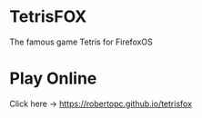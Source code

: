 TetrisFOX
=========

The famous game Tetris for FirefoxOS

Play Online
=========
Click here -> https://robertopc.github.io/tetrisfox
